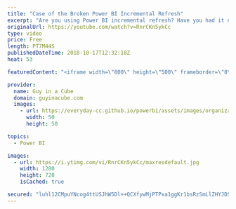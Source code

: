 ```yaml
---
title: "Case of the Broken Power BI Incremental Refresh"
excerpt: "Are you using Power BI incremental refresh? Have you had it not work even though you set everything up? In this video, Patrick looks at a scenario where Power BI incremental refresh was broken. He then looks at a way to get Power BI incremental refresh working properly.  LET'S CONNECT!  Guy in a Cube"
originalUrl: https://youtube.com/watch?v=RnrCKn5ykCc
type: video
price: Free
length: PT7M44S
publishedDateTime: 2018-10-17T12:32:18Z
heat: 53

featuredContent: "<iframe width=\"800\" height=\"500\" frameborder=\"0\" src=\"https://www.youtube.com/embed/RnrCKn5ykCc\" allow=\"accelerometer; autoplay; encrypted-media; gyroscope; picture-in-picture\" allowfullscreen></iframe>"

provider:
  name: Guy in a Cube
  domain: guyinacube.com
  images:
    - url: https://everyday-cc.github.io/powerbi/assets/images/organizations/guyinacube.com-50x50.jpg
      width: 50
      height: 50

topics:
  - Power BI

images:
  - url: https://i.ytimg.com/vi/RnrCKn5ykCc/maxresdefault.jpg
    width: 1280
    height: 720
    isCached: true

secured: "luhl12CMpuYNcog4ttUSJhW5Dl++QCXfywMjPTPxa1ggKr1bsRzSmLlZHYJDS8HK68+tB7mI2Gyh2EBGHw+RcqmBG4wlJ7oHYqfHdAkNcTHmgxNQSp6nL84HAQIMISYyiIzJgvlcF4trfiRHfP7VX+oFPkgDDqHWIOD2StbYE3si83KCzvIFwNaRStB0wDCLAtkFJZsqTt2xJ4I+Lhi/pi1SqRxpU3gqRsv8SzVpAzg5wpGH6VBf6HNcBnw6fioOl1g1P448GQ2L3/TzxGYgXR2EKM/ZsRFNQBi3RmS34pwjE/fkFijWad3tKGWMi5wp+bfd75B5RTbLfaspTnJqkGOEnkkE4mFgprPAHIwJVnD5P79aR3FLR18g7jN04gsVEvdA8g2pSONfgoFsNsa9iGp0kYtn4z9g+93ZyfMCc+8=;zqd6vRG9yKUeNJvZ76tjAQ=="
---
```


